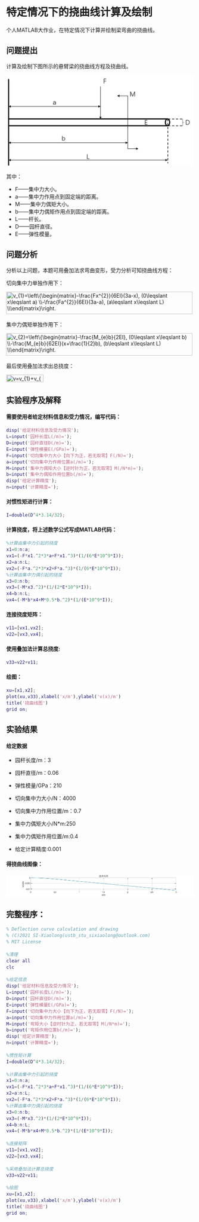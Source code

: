 # 特定情况下的挠曲线计算及绘制
个人MATLAB大作业，在特定情况下计算并绘制梁弯曲的挠曲线。

## 问题提出
计算及绘制下图所示的悬臂梁的挠曲线方程及挠曲线。

![image](./img/Q.png)

其中：

- F——集中力大小。
- a——集中力作用点到固定端的距离。
- M——集中力偶矩大小。
- b——集中力偶矩作用点到固定端的距离。
- L——杆长。
- D——园杆直径。
- E——弹性模量。

## 问题分析

分析以上问题，本题可用叠加法求弯曲变形，受力分析可知挠曲线方程：

切向集中力单独作用下：

<img src="https://latex.codecogs.com/svg.image?v_{1}=\left\{\begin{matrix}-\frac{Fx^{2}}{6EI}(3a-x),&space;&space;(0\leqslant&space;x\leqslant&space;a)&space;\\-\frac{Fa^{2}}{6EI}(3a-a),&space;&space;(a\leqslant&space;x\leqslant&space;L)&space;\\\end{matrix}\right." title="v_{1}=\left\{\begin{matrix}-\frac{Fx^{2}}{6EI}(3a-x), (0\leqslant x\leqslant a) \\-\frac{Fa^{2}}{6EI}(3a-a), (a\leqslant x\leqslant L) \\\end{matrix}\right." width="500" height="60"/>

集中力偶矩单独作用下：

<img src="https://latex.codecogs.com/svg.image?v_{2}=\left\{\begin{matrix}-\frac{M_{e}b}{2EI},&space;&space;(0\leqslant&space;x\leqslant&space;b)&space;\\-\frac{M_{e}b}{62EI}(x&plus;\frac{1}{2}b),&space;&space;(b\leqslant&space;x\leqslant&space;L)&space;\\\end{matrix}\right." title="v_{2}=\left\{\begin{matrix}-\frac{M_{e}b}{2EI}, (0\leqslant x\leqslant b) \\-\frac{M_{e}b}{62EI}(x+\frac{1}{2}b), (b\leqslant x\leqslant L) \\\end{matrix}\right." width="500" height="60"/>

最后使用叠加法求出总挠度：

<img src="https://latex.codecogs.com/svg.image?v=v_{1}&plus;v_{2}" title="v=v_{1}+v_{2}"  width="100" height="20"/>

## 实验程序及解释

#### 需要使用者给定材料信息和受力情况，编写代码：
```matlab
disp('给定材料信息及受力情况');
L=input('园杆长度L(/m)=');
D=input('园杆直径D(/m)=');
E=input('弹性模量E(/GPa)=');
F=input('切向集中力大小【向下为正，若无取零】F(/N)=');
a=input('切向集中力作用位置a(/m)=');
M=input('集中力偶矩大小【逆时针为正，若无取零】M(/N*m)=');
b=input('集中力偶矩作用位置b(/m)=');
disp('给定计算精度');
n=input('计算精度=');
```

#### 对惯性矩进行计算：
```matlab
I=double(D^4*3.14/32);
```

#### 计算挠度，将上述数学公式写成MATLAB代码：
```matlab
%计算由集中力引起的挠度
x1=0:n:a;
vx1=(-F*x1.^2*3*a+F*x1.^3)*(1/(6*E*10^9*I));
x2=a:n:L;
vx2=(-F*a.^2*3*x2+F*a.^3)*(1/(6*E*10^9*I));
%计算由集中力偶引起的挠度
x3=0:n:b;
vx3=(-M*x3.^2)*(1/(2*E*10^9*I));
x4=b:n:L;
vx4=(-M*b*x4+M*0.5*b.^2)*(1/(E*10^9*I));
```

#### 连接挠度矩阵：
```matlab
v11=[vx1,vx2];
v22=[vx3,vx4];
```

#### 使用叠加法计算总挠度:
```matlab
v33=v22+v11;
```

#### 绘图：
```matlab
xu=[x1,x2];
plot(xu,v33),xlabel('x/m'),ylabel('v(x)/m')
title('挠曲线图')
grid on;
```

## 实验结果

#### 给定数据

- 园杆长度/m：3	

- 园杆直径/m：0.06

- 弹性模量/GPa：210	

- 切向集中力大小/N：4000

- 切向集中力作用位置/m：0.7	

- 集中力偶矩大小/N*m:250

- 集中力偶矩作用位置/m:0.4	

- 给定计算精度:0.001

#### 得挠曲线图像：

![image](https://github.com/Direct5dom/Deflection_curve_calculation_and_drawing/blob/main/img/re.jpg)

## 完整程序：
```matlab
% Deflection curve calculation and drawing
% (C)2021 SI-Xiaolong(ustb_stu_sixiaolong@outlook.com)
% MIT License

%清理
clear all
clc

%给定信息
disp('给定材料信息及受力情况');
L=input('园杆长度L(/m)=');
D=input('园杆直径D(/m)=');
E=input('弹性模量E(/GPa)=');
F=input('切向集中力大小【向下为正，若无取零】F(/N)=');
a=input('切向集中力作用位置a(/m)=');
M=input('弯矩大小【逆时针为正，若无取零】M(/N*m)=');
b=input('弯矩作用位置b(/m)=');
disp('给定计算精度');
n=input('计算精度=');

%惯性矩计算
I=double(D^4*3.14/32);

%计算由集中力引起的挠度
x1=0:n:a;
vx1=(-F*x1.^2*3*a+F*x1.^3)*(1/(6*E*10^9*I));
x2=a:n:L;
vx2=(-F*a.^2*3*x2+F*a.^3)*(1/(6*E*10^9*I));
%计算由集中力偶引起的挠度
x3=0:n:b;
vx3=(-M*x3.^2)*(1/(2*E*10^9*I));
x4=b:n:L;
vx4=(-M*b*x4+M*0.5*b.^2)*(1/(E*10^9*I));

%连接矩阵
v11=[vx1,vx2];
v22=[vx3,vx4];

%采用叠加法计算总挠度
v33=v22+v11;

%绘图
xu=[x1,x2];
plot(xu,v33),xlabel('x/m'),ylabel('v(x)/m')
title('挠曲线图')
grid on;
```